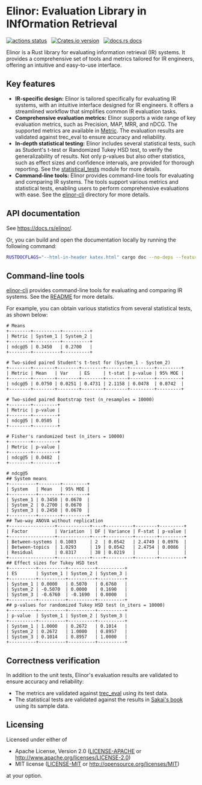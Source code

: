 # Elinor: Evaluation Library in INfOrmation Retrieval

<p align="left">
    <a href="https://github.com/kampersanda/elinor/actions/workflows/ci.yml?query=branch%3Amain"><img src="https://img.shields.io/github/actions/workflow/status/kampersanda/elinor/ci.yml?branch=main&style=flat-square" alt="actions status" /></a>
    &nbsp;
    <a href="https://crates.io/crates/elinor"><img src="https://img.shields.io/crates/v/elinor.svg?style=flat-square" alt="Crates.io version" /></a>
    &nbsp;
    <a href="https://docs.rs/elinor"><img src="https://img.shields.io/badge/docs-latest-blue.svg?style=flat-square" alt="docs.rs docs" /></a>
</p>

Elinor is a Rust library for evaluating information retrieval (IR) systems.
It provides a comprehensive set of tools and metrics tailored for IR engineers,
offering an intuitive and easy-to-use interface.

## Key features

- **IR-specific design:**
  Elinor is tailored specifically for evaluating IR systems, with an intuitive interface designed for IR engineers.
  It offers a streamlined workflow that simplifies common IR evaluation tasks.
- **Comprehensive evaluation metrics:**
  Elinor supports a wide range of key evaluation metrics, such as Precision, MAP, MRR, and nDCG.
  The supported metrics are available in [Metric](https://docs.rs/elinor/latest/elinor/metrics/enum.Metric.html).
  The evaluation results are validated against trec_eval to ensure accuracy and reliability.
- **In-depth statistical testing:**
  Elinor includes several statistical tests, such as Student's t-test or Randomized Tukey HSD test, to verify the generalizability of results.
  Not only p-values but also other statistics, such as effect sizes and confidence intervals, are provided for thorough reporting.
  See the [statistical_tests](https://docs.rs/elinor/latest/elinor/statistical_tests/index.html) module for more details.
- **Command-line tools:**
  Elinor provides command-line tools for evaluating and comparing IR systems.
  The tools support various metrics and statistical tests, enabling users to perform comprehensive evaluations with ease.
  See the [elinor-cli](./elinor-cli) directory for more details.

## API documentation

See https://docs.rs/elinor/.

Or, you can build and open the documentation locally
by running the following command:

```sh
RUSTDOCFLAGS="--html-in-header katex.html" cargo doc --no-deps --features serde --open
```

## Command-line tools

[elinor-cli](./elinor-cli) provides command-line tools for evaluating and comparing IR systems.
See the [README](./elinor-cli/README.md) for more details.

For example, you can obtain various statistics from several statistical tests, as shown below:

```shell
# Means
+--------+----------+----------+
| Metric | System_1 | System_2 |
+--------+----------+----------+
| ndcg@5 | 0.3450   | 0.2700   |
+--------+----------+----------+

# Two-sided paired Student's t-test for (System_1 - System_2)
+--------+--------+--------+--------+--------+---------+---------+
| Metric | Mean   | Var    | ES     | t-stat | p-value | 95% MOE |
+--------+--------+--------+--------+--------+---------+---------+
| ndcg@5 | 0.0750 | 0.0251 | 0.4731 | 2.1158 | 0.0478  | 0.0742  |
+--------+--------+--------+--------+--------+---------+---------+

# Two-sided paired Bootstrap test (n_resamples = 10000)
+--------+---------+
| Metric | p-value |
+--------+---------+
| ndcg@5 | 0.0505  |
+--------+---------+

# Fisher's randomized test (n_iters = 10000)
+--------+---------+
| Metric | p-value |
+--------+---------+
| ndcg@5 | 0.0482  |
+--------+---------+
```

```shell
# ndcg@5
## System means
+----------+--------+---------+
| System   | Mean   | 95% MOE |
+----------+--------+---------+
| System_1 | 0.3450 | 0.0670  |
| System_2 | 0.2700 | 0.0670  |
| System_3 | 0.2450 | 0.0670  |
+----------+--------+---------+
## Two-way ANOVA without replication
+-----------------+------------+----+----------+--------+---------+
| Factor          | Variation  | DF | Variance | F-stat | p-value |
+-----------------+------------+----+----------+--------+---------+
| Between-systems | 0.1083     | 2  | 0.0542   | 2.4749 | 0.0976  |
| Between-topics  | 1.0293     | 19 | 0.0542   | 2.4754 | 0.0086  |
| Residual        | 0.8317     | 38 | 0.0219   |        |         |
+-----------------+------------+----+----------+--------+---------+
## Effect sizes for Tukey HSD test
+----------+----------+----------+----------+
| ES       | System_1 | System_2 | System_3 |
+----------+----------+----------+----------+
| System_1 | 0.0000   | 0.5070   | 0.6760   |
| System_2 | -0.5070  | 0.0000   | 0.1690   |
| System_3 | -0.6760  | -0.1690  | 0.0000   |
+----------+----------+----------+----------+
## p-values for randomized Tukey HSD test (n_iters = 10000)
+----------+----------+----------+----------+
| p-value  | System_1 | System_2 | System_3 |
+----------+----------+----------+----------+
| System_1 | 1.0000   | 0.2672   | 0.1014   |
| System_2 | 0.2672   | 1.0000   | 0.8957   |
| System_3 | 0.1014   | 0.8957   | 1.0000   |
+----------+----------+----------+----------+
```

## Correctness verification

In addition to the unit tests,
Elinor's evaluation results are validated to ensure accuracy and reliability:

- The metrics are validated against [trec_eval](https://github.com/usnistgov/trec_eval)
  using its test data.
- The statistical tests are validated against the results in
  [Sakai's book](https://www.coronasha.co.jp/np/isbn/9784339024968/)
  using its sample data.

## Licensing

Licensed under either of

- Apache License, Version 2.0
  ([LICENSE-APACHE](LICENSE-APACHE) or http://www.apache.org/licenses/LICENSE-2.0)
- MIT license
  ([LICENSE-MIT](LICENSE-MIT) or http://opensource.org/licenses/MIT)

at your option.
